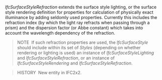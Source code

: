 _IfcSurfaceStyleRefraction_ extends the surface style lighting, or the surface style rendering definition for properties for calculation of physically exact illuminance by adding seldomly used properties. Currently this includes the refraction index (by which the light ray refracts when passing through a prism) and the dispersion factor (or Abbe constant) which takes into account the wavelength dependency of the refraction.

> NOTE&nbsp; If such refraction properties are used, the _IfcSurfaceStyle_ should include within its set of _Styles_ (depending on whether rendering or lighting is used) an instance of _IfcSurfaceStyleLighting_ and _IfcSurfaceStyleRefraction_, or an instance of _IfcSurfaceStyleRendering_ and _IfcSurfaceStyleRefraction_.

> HISTORY&nbsp; New entity in IFC2x2.
